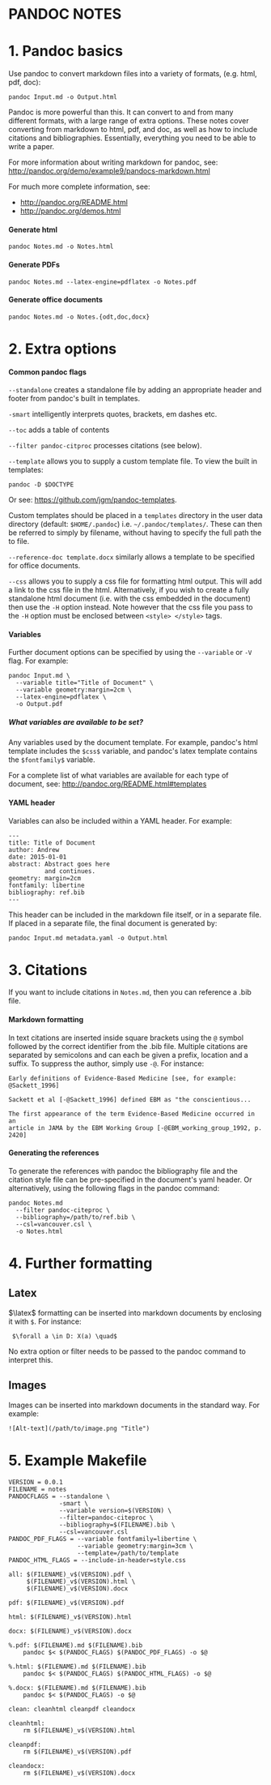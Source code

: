 # PANDOC NOTES


# 1. Pandoc basics

Use pandoc to convert markdown files into a variety of formats, (e.g. html, pdf,
doc):

    pandoc Input.md -o Output.html

Pandoc is more powerful than this. It can convert to and from many different
formats, with a large range of extra options. These notes cover converting from
markdown to html, pdf, and doc, as well as how to include citations and
bibliographies.  Essentially, everything you need to be able to write a paper.

For more information about writing markdown for pandoc, see:
<http://pandoc.org/demo/example9/pandocs-markdown.html>

For much more complete information, see:

* <http://pandoc.org/README.html>
* <http://pandoc.org/demos.html>

#### Generate html

    pandoc Notes.md -o Notes.html

#### Generate PDFs

    pandoc Notes.md --latex-engine=pdflatex -o Notes.pdf

#### Generate office documents

    pandoc Notes.md -o Notes.{odt,doc,docx}


# 2. Extra options

#### Common pandoc flags

`--standalone` creates a standalone file by adding an appropriate header
and footer from pandoc's built in templates.

`-smart` intelligently interprets quotes, brackets, em dashes etc.

`--toc` adds a table of contents
 
`--filter pandoc-citproc` processes citations (see below).

`--template` allows you to supply a custom template file.  To view the built in
templates:

    pandoc -D $DOCTYPE

Or see: <https://github.com/jgm/pandoc-templates>.

Custom templates should be placed in a `templates` directory in the user data
directory (default: `$HOME/.pandoc`) i.e. `~/.pandoc/templates/`. These can then
be referred to simply by filename, without having to specify the full path the
to file.

`--reference-doc template.docx`  similarly allows a template to be specified
for office documents.

`--css` allows you to supply a css file for formatting html output. This will
add a link to the css file in the html. Alternatively, if you wish to create a
fully standalone html document (i.e. with the css embedded in the document) then
use the `-H` option instead. Note however that the css file you pass to the `-H`
option must be enclosed between `<style> </style>` tags.

#### Variables

Further document options can be specified by using the `--variable` or `-V`
flag. For example:

    pandoc Input.md \
      --variable title="Title of Document" \
      --variable geometry:margin=2cm \
      --latex-engine=pdflatex \
      -o Output.pdf

##### What variables are available to be set?

Any variables used by the document template. For example, pandoc's html template
includes the `$css$` variable, and pandoc's latex template contains the
`$fontfamily$` variable.

For a complete list of what variables are available for each type of document,
see: <http://pandoc.org/README.html#templates>

#### YAML header

Variables can also be included within a YAML header. For example:

    ---
    title: Title of Document
    author: Andrew
    date: 2015-01-01
    abstract: Abstract goes here
              and continues.
    geometry: margin=2cm
    fontfamily: libertine
    bibliography: ref.bib
    ---

This header can be included in the markdown file itself, or in a separate file.
If placed in a separate file, the final document is generated by:

    pandoc Input.md metadata.yaml -o Output.html


# 3. Citations

If you want to include citations in `Notes.md`, then you can reference a .bib
file.

#### Markdown formatting

In text citations are inserted inside square brackets using the `@` symbol
followed by the correct identifier from the .bib file.  Multiple citations are
separated by semicolons and can each be given a prefix, location and a suffix.
To suppress the author, simply use `-@`. For instance:

    Early definitions of Evidence-Based Medicine [see, for example:
    @Sackett_1996]

    Sackett et al [-@Sackett_1996] defined EBM as "the conscientious...
    
    The first appearance of the term Evidence-Based Medicine occurred in an
    article in JAMA by the EBM Working Group [-@EBM_working_group_1992, p. 2420]

#### Generating the references

To generate the references with pandoc the bibliography file and the citation
style file can be pre-specified in the document's yaml header. Or alternatively,
using the following flags in the pandoc command:

    pandoc Notes.md
      --filter pandoc-citeproc \
      --bibliography=/path/to/ref.bib \
      --csl=vancouver.csl \
      -o Notes.html


# 4. Further formatting

## Latex

$\latex$ formatting can be inserted into markdown documents by enclosing it with
`$`. For instance:

     $\forall a \in D: X(a) \quad$

No extra option or filter needs to be passed to the pandoc command to interpret
this.

## Images

Images can be inserted into markdown documents in the standard way. For example:

    ![Alt-text](/path/to/image.png "Title")

# 5. Example Makefile

    VERSION = 0.0.1
    FILENAME = notes
    PANDOCFLAGS = --standalone \
                  -smart \
                  --variable version=$(VERSION) \
                  --filter=pandoc-citeproc \
                  --bibliography=$(FILENAME).bib \
                  --csl=vancouver.csl
    PANDOC_PDF_FLAGS = --variable fontfamily=libertine \
                       --variable geometry:margin=3cm \
                       --template=/path/to/template
    PANDOC_HTML_FLAGS = --include-in-header=style.css

    all: $(FILENAME)_v$(VERSION).pdf \
         $(FILENAME)_v$(VERSION).html \
         $(FILENAME)_v$(VERSION).docx

    pdf: $(FILENAME)_v$(VERSION).pdf

    html: $(FILENAME)_v$(VERSION).html

    docx: $(FILENAME)_v$(VERSION).docx

    %.pdf: $(FILENAME).md $(FILENAME).bib
        pandoc $< $(PANDOC_FLAGS) $(PANDOC_PDF_FLAGS) -o $@

    %.html: $(FILENAME).md $(FILENAME).bib
        pandoc $< $(PANDOC_FLAGS) $(PANDOC_HTML_FLAGS) -o $@

    %.docx: $(FILENAME).md $(FILENAME).bib
        pandoc $< $(PANDOC_FLAGS) -o $@

    clean: cleanhtml cleanpdf cleandocx

    cleanhtml:
        rm $(FILENAME)_v$(VERSION).html

    cleanpdf:
        rm $(FILENAME)_v$(VERSION).pdf

    cleandocx:
        rm $(FILENAME)_v$(VERSION).docx
